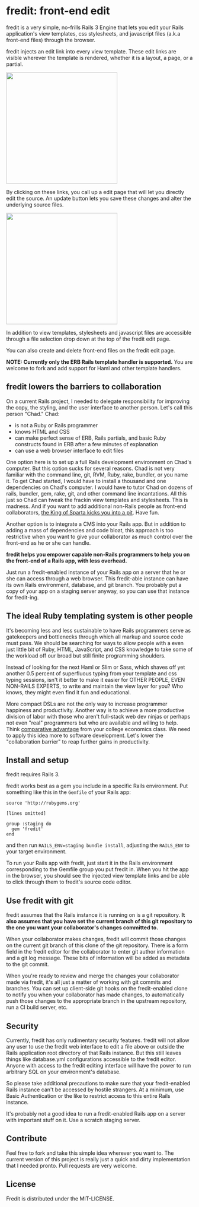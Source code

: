 # fredit: front-end edit

fredit is a very simple, no-frills Rails 3 Engine that lets you edit your
Rails application's view templates, css stylesheets, and javascript
files (a.k.a front-end files) through the browser.

fredit injects an edit link into every view template. These edit links
are visible wherever the template is rendered, whether it is a layout,
a page, or a partial. 

<img style="width:300px" src="https://github.com/danchoi/fredit/raw/master/screens/links.png"/>

By clicking on these links, you call up a edit page that will let you
directly edit the source. An update button lets you save these changes
and alter the underlying source files.

<img style="width:300px" src="https://github.com/danchoi/fredit/raw/master/screens/fredit.png"/>

In addition to view templates, stylesheets and javascript files are
accessible through a file selection drop down at the top of the fredit
edit page. 

You can also create and delete front-end files on the fredit edit page.

**NOTE: Currently only the ERB Rails template handler is supported.**
You are welcome to fork and add support for Haml and other template
handlers. 


## fredit lowers the barriers to collaboration

On a current Rails project, I needed to delegate responsibility for
improving the copy, the styling, and the user interface to another
person. Let's call this person "Chad." Chad:

* is not a Ruby or Rails programmer
* knows HTML and CSS
* can make perfect sense of ERB, Rails partials, and basic Ruby
  constructs found in ERB after a few minutes of explanation 
* can use a web browser interface to edit files

One option here is to set up a full Rails development environment on
Chad's computer. But this option sucks for several reasons. Chad is not
very familiar with the command line, git, RVM, Ruby, rake, bundler, or
you name it. To get Chad started, I would have to install a thousand and
one dependencies on Chad's computer. I would have to tutor Chad on
dozens of rails, bundler, gem, rake, git, and other command line
incantations.  All this just so Chad can tweak the frackin view
templates and stylesheets. This is madness. And if you want to add
additional non-Rails people as front-end collaborators, [the King of
Sparta kicks you into a pit][sparta]. Have fun.

[sparta]:http://www.youtube.com/watch?v=-qR0Uke2XNI

Another option is to integrate a CMS into your Rails app. But in
addition to adding a mass of dependencies and code bloat, this approach
is too restrictive when you want to give your collaborator as much
control over the front-end as he or she can handle.

**fredit helps you empower capable non-Rails programmers to help you on
the front-end of a Rails app, with less overhead.** 

Just run a fredit-enabled instance of your Rails app on a server that he
or she can access through a web browser.  This fredit-able instance can
have its own Rails environment, database, and git branch. You probably
put a copy of your app on a staging server anyway, so you can use that
instance for fredit-ing.

## The ideal Ruby templating system is other people

It's becoming less and less sustainable to have Rails programmers serve
as gatekeepers and bottlenecks through which all markup and source code
must pass.  We should be searching for ways to allow people with a even
just little bit of Ruby, HTML, JavaScript, and CSS knowledge to take
some of the workload off our broad but still finite programming
shoulders.  

Instead of looking for the next Haml or Slim or Sass, which shaves off
yet another 0.5 percent of superfluous typing from your template and css
typing sessions, isn't it better to make it easier for OTHER PEOPLE,
EVEN NON-RAILS EXPERTS, to write and maintain the view layer for you?
Who knows, they might even find it fun and educational.

More compact DSLs are not the only way to increase programmer happiness
and productivity. Another way is to achieve a more productive division
of labor with those who aren't full-stack web dev ninjas or perhaps not
even "real" programmers but who are available and willing to help.
Think [comparative advantage][comparative] from your college economics
class. We need to apply this idea more to software development.  Let's
lower the "collaboration barrier" to reap further gains in productivity.

[comparative]:http://www.econlib.org/library/Topics/Details/comparativeadvantage.html


## Install and setup

fredit requires Rails 3.

fredit works best as a gem you include in a specific Rails
environment. Put something like this in the `Gemfile` of your Rails app:

    source 'http://rubygems.org'

    [lines omitted]

    group :staging do
      gem 'fredit'
    end

and then run `RAILS_ENV=staging bundle install`, adjusting the
`RAILS_ENV` to your target environment.

To run your Rails app with fredit, just start it in the Rails
environment corresponding to the Gemfile group you put fredit in. When
you hit the app in the browser, you should see the injected view
template links and be able to click through them to fredit's source code
editor.


## Use fredit with git 

fredit assumes that the Rails instance it is running on is a git
repository. **It also assumes that you have set the current branch of
this git repository to the one you want your collaborator's changes
committed to.**

When your collaborator makes changes, fredit will commit those changes
on the current git branch of this clone of the git repository. There is
a form field in the fredit editor for the collaborator to enter git
author information and a git log message. These bits of information
will be added as metadata to the git commit.

When you're ready to review and merge the changes your collaborator made
via fredit, it's all just a matter of working with git commits and
branches. You can set up client-side git hooks on the fredit-enabled
clone to notify you when your collaborator has made changes, to
automatically push those changes to the appropriate branch in the
upstream repository, run a CI build server, etc.


## Security

Currently, fredit has only rudimentary security features. fredit will
not allow any user to use the fredit web interface to edit a file above
or outside the Rails application root directory of that Rails instance.
But this still leaves things like database.yml configurations accessible
to the fredit editor. Anyone with access to the fredit editing interface
will have the power to run arbitrary SQL on your environment's database.

So please take additional precautions to make sure that your
fredit-enabled Rails instance can't be accessed by hostile strangers.
At a minimum, use Basic Authentication or the like to restrict access to
this entire Rails instance. 

It's probably not a good idea to run a fredit-enabled Rails app on a
server with important stuff on it. Use a scratch staging server.


## Contribute

Feel free to fork and take this simple idea wherever you want to. The
current version of this project is really just a quick and dirty
implementation that I needed pronto. Pull requests are very welcome.



## License

Fredit is distributed under the MIT-LICENSE.
